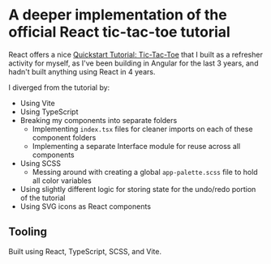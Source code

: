 # A deeper implementation of the official React tic-tac-toe tutorial

React offers a nice [Quickstart Tutorial: Tic-Tac-Toe](https://react.dev/learn/tutorial-tic-tac-toe) that I built as a refresher activity for myself, as I've been building in Angular for the last 3 years, and hadn't built anything using React in 4 years.

I diverged from the tutorial by:

-   Using Vite
-   Using TypeScript
-   Breaking my components into separate folders
    -   Implementing `index.tsx` files for cleaner imports on each of these component folders
    -   Implementing a separate Interface module for reuse across all components
-   Using SCSS
    -   Messing around with creating a global `app-palette.scss` file to hold all color variables
-   Using slightly different logic for storing state for the undo/redo portion of the tutorial
-   Using SVG icons as React components

## Tooling

Built using React, TypeScript, SCSS, and Vite.
